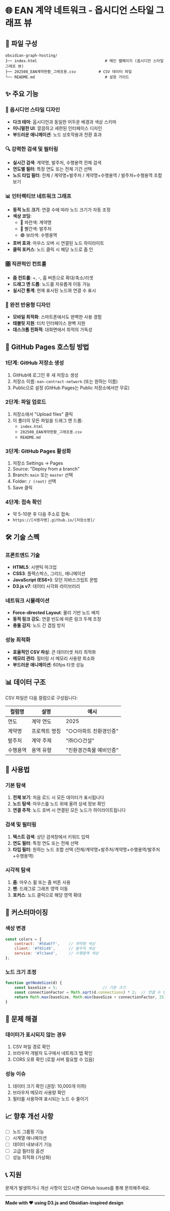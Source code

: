 # 🌐 EAN 계약 네트워크 - 옵시디언 스타일 그래프 뷰

## 📁 파일 구성

```
obsidian-graph-hosting/
├── index.html                              # 메인 웹페이지 (옵시디언 스타일 그래프 뷰)
├── 202508_EAN계약현황_그래프용.csv          # CSV 데이터 파일
└── README.md                               # 설정 가이드
```

## ✨ 주요 기능

### 🎨 옵시디언 스타일 디자인
- **다크 테마**: 옵시디언과 동일한 어두운 배경과 색상 스키마
- **미니멀한 UI**: 깔끔하고 세련된 인터페이스 디자인
- **부드러운 애니메이션**: 노드 상호작용과 전환 효과

### 🔍 강력한 검색 및 필터링
- **실시간 검색**: 계약명, 발주처, 수행용역 전체 검색
- **연도별 필터**: 특정 연도 또는 전체 기간 선택
- **노드 타입 필터**: 전체 / 계약명+발주처 / 계약명+수행용역 / 발주처+수행용역 조합 보기

### 📊 인터랙티브 네트워크 그래프
- **동적 노드 크기**: 연결 수에 따라 노드 크기가 자동 조정
- **색상 코딩**: 
  - 🔵 파란색: 계약명
  - 🔴 빨간색: 발주처
  - 🟣 보라색: 수행용역
- **호버 효과**: 마우스 오버 시 연결된 노드 하이라이트
- **클릭 포커스**: 노드 클릭 시 해당 노드로 줌 인

### 🎛️ 직관적인 컨트롤
- **줌 컨트롤**: +, -, 홈 버튼으로 확대/축소/리셋
- **드래그 앤 드롭**: 노드를 자유롭게 이동 가능
- **실시간 통계**: 현재 표시된 노드와 연결 수 표시

### 📱 완전 반응형 디자인
- **모바일 최적화**: 스마트폰에서도 완벽한 사용 경험
- **태블릿 지원**: 터치 인터페이스 완벽 지원
- **데스크톱 친화적**: 대화면에서 최적의 가독성

## 🚀 GitHub Pages 호스팅 방법

### 1단계: GitHub 저장소 생성
1. GitHub에 로그인 후 새 저장소 생성
2. 저장소 이름: `ean-contract-network` (또는 원하는 이름)
3. Public으로 설정 (GitHub Pages는 Public 저장소에서만 무료)

### 2단계: 파일 업로드
1. 저장소에서 "Upload files" 클릭
2. 이 폴더의 모든 파일을 드래그 앤 드롭:
   - `index.html`
   - `202508_EAN계약현황_그래프용.csv`
   - `README.md`

### 3단계: GitHub Pages 활성화
1. 저장소 Settings → Pages
2. Source: "Deploy from a branch"
3. Branch: `main` 또는 `master` 선택
4. Folder: `/ (root)` 선택
5. Save 클릭

### 4단계: 접속 확인
- 약 5-10분 후 다음 주소로 접속:
- `https://[사용자명].github.io/[저장소명]/`

## 🛠️ 기술 스펙

### 프론트엔드 기술
- **HTML5**: 시맨틱 마크업
- **CSS3**: 플렉스박스, 그리드, 애니메이션
- **JavaScript (ES6+)**: 모던 자바스크립트 문법
- **D3.js v7**: 데이터 시각화 라이브러리

### 네트워크 시뮬레이션
- **Force-directed Layout**: 물리 기반 노드 배치
- **동적 링크 강도**: 연결 빈도에 따른 링크 두께 조정
- **충돌 감지**: 노드 간 겹침 방지

### 성능 최적화
- **효율적인 CSV 파싱**: 큰 데이터셋 처리 최적화
- **메모리 관리**: 필터링 시 메모리 사용량 최소화
- **부드러운 애니메이션**: 60fps 타겟 성능

## 📊 데이터 구조

CSV 파일은 다음 컬럼으로 구성됩니다:

| 컬럼명 | 설명 | 예시 |
|--------|------|------|
| 연도 | 계약 연도 | 2025 |
| 계약명 | 프로젝트 명칭 | "○○아파트 친환경인증" |
| 발주처 | 계약 주체 | "㈜○○건설" |
| 수행용역 | 용역 유형 | "친환경건축물 예비인증" |

## 🎯 사용법

### 기본 탐색
1. **전체 보기**: 처음 로드 시 모든 데이터가 표시됩니다
2. **노드 탐색**: 마우스를 노드 위에 올려 상세 정보 확인
3. **연결 추적**: 노드 호버 시 연결된 모든 노드가 하이라이트됩니다

### 검색 및 필터링
1. **텍스트 검색**: 상단 검색창에서 키워드 입력
2. **연도 필터**: 특정 연도 또는 전체 선택
3. **타입 필터**: 원하는 노드 조합 선택 (전체/계약명+발주처/계약명+수행용역/발주처+수행용역)

### 시각적 탐색
1. **줌**: 마우스 휠 또는 줌 버튼 사용
2. **팬**: 드래그로 그래프 영역 이동
3. **포커스**: 노드 클릭으로 해당 영역 확대

## 🔧 커스터마이징

### 색상 변경
```javascript
const colors = {
    contract: '#58a6ff',    // 계약명 색상
    client: '#f85149',      // 발주처 색상  
    service: '#7c3aed',     // 수행용역 색상
};
```

### 노드 크기 조정
```javascript
function getNodeSize(d) {
    const baseSize = 5;                    // 기본 크기
    const connectionFactor = Math.sqrt(d.connections) * 2;  // 연결 수 반영
    return Math.max(baseSize, Math.min(baseSize + connectionFactor, 25));
}
```

## 🐛 문제 해결

### 데이터가 표시되지 않는 경우
1. CSV 파일 경로 확인
2. 브라우저 개발자 도구에서 네트워크 탭 확인
3. CORS 오류 확인 (로컬 서버 필요할 수 있음)

### 성능 이슈
1. 데이터 크기 확인 (권장: 10,000개 이하)
2. 브라우저 메모리 사용량 확인
3. 필터를 사용하여 표시되는 노드 수 줄이기

## 📈 향후 개선 사항

- [ ] 노드 그룹핑 기능
- [ ] 시계열 애니메이션
- [ ] 데이터 내보내기 기능
- [ ] 고급 필터링 옵션
- [ ] 성능 최적화 (가상화)

## 📞 지원

문제가 발생하거나 개선 사항이 있으시면 GitHub Issues를 통해 문의해주세요.

---

**Made with ❤️ using D3.js and Obsidian-inspired design** 